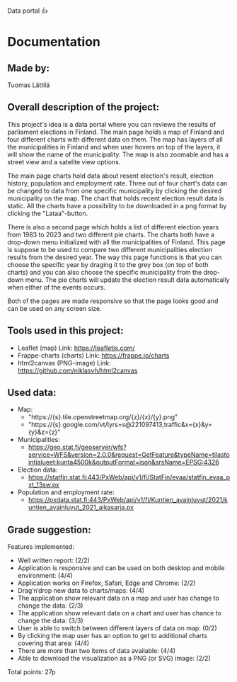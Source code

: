 Data portal :+1:
# Documentation

## Made by:
Tuomas Lättilä

## Overall description of the project:
This project's idea is a data portal where you can reviewe the results of parliament elections in Finland. The main page holds a map of Finland and four different charts with different data on them. The map has layers of all the municipalities in Finland and when user hovers on top of the layers, it will show the name of the municipality. The map is also zoomable and has a street view and a satelite view options.

The main page charts hold data about resent election's result, election history, population and employment rate. Three out of four chart's data can be changed to data from one specific municipality by clicking the desired municipality on the map. The chart that holds recent election result data is static. All the charts have a possibility to be downloaded in a png format by clicking the "Lataa"-button.

There is also a second page which holds a list of different election years from 1983 to 2023 and two different pie charts. The charts both have a drop-down menu initialized with all the municipalities of Finland. This page is suppose to be used to compare two different municipalities election results from the desired year. The way this page functions is that you can choose the specific year by draging it to the grey box (on top of both charts) and you can also choose the specific municipality from the drop-down menu. The pie charts will update the election result data automatically when either of the events occurs. 

Both of the pages are made responsive so that the page looks good and can be used on any screen size. 

## Tools used in this project:
- Leaflet (map) Link: https://leafletjs.com/
- Frappe-charts (charts) Link: https://frappe.io/charts
- html2canvas (PNG-image) Link: https://github.com/niklasvh/html2canvas
  
## Used data:
- Map:
  - "https://{s}.tile.openstreetmap.org/{z}/{x}/{y}.png"
  - "https://{s}.google.com/vt/lyrs=s@221097413,traffic&x={x}&y={y}&z={z}"
- Municipalities:
  - https://geo.stat.fi/geoserver/wfs?service=WFS&version=2.0.0&request=GetFeature&typeName=tilastointialueet:kunta4500k&outputFormat=json&srsName=EPSG:4326
- Election data:
  - https://statfin.stat.fi:443/PxWeb/api/v1/fi/StatFin/evaa/statfin_evaa_pxt_13sw.px
- Population and employment rate:
  - https://pxdata.stat.fi:443/PxWeb/api/v1/fi/Kuntien_avainluvut/2021/kuntien_avainluvut_2021_aikasarja.px

## Grade suggestion:
Features implemented:
- Well written report: (2/2)
- Application is responsive and can be used on both desktop and mobile environment: (4/4)
- Application works on Firefox, Safari, Edge and Chrome: (2/2)
- Drag’n’drop new data to charts/maps: (4/4)
- The application show relevant data on a map and user has change to change the data: (2/3)
- The application show relevant data on a chart and user has chance to change the data: (3/3)
- User is able to switch between different layers of data on map: (0/2)
- By clicking the map user has an option to get to additional charts covering that area: (4/4)
- There are more than two items of data available: (4/4)
- Able to download the visualization as a PNG (or SVG) image: (2/2)

Total points: 27p
